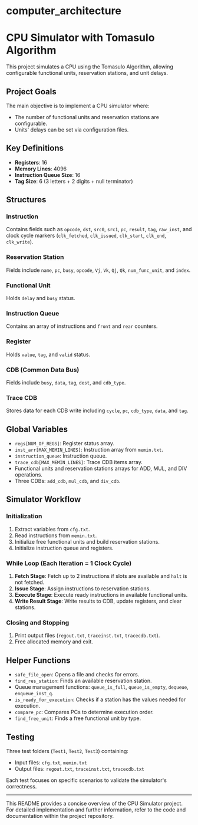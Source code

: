 # computer_architecture
# CPU Simulator with Tomasulo Algorithm

This project simulates a CPU using the Tomasulo Algorithm, allowing configurable functional units, reservation stations, and unit delays.

## Project Goals
The main objective is to implement a CPU simulator where:
- The number of functional units and reservation stations are configurable.
- Units' delays can be set via configuration files.

## Key Definitions
- **Registers**: 16
- **Memory Lines**: 4096
- **Instruction Queue Size**: 16
- **Tag Size**: 6 (3 letters + 2 digits + null terminator)

## Structures
### Instruction
Contains fields such as `opcode`, `dst`, `src0`, `src1`, `pc`, `result`, `tag`, `raw_inst`, and clock cycle markers (`clk_fetched`, `clk_issued`, `clk_start`, `clk_end`, `clk_write`).

### Reservation Station
Fields include `name`, `pc`, `busy`, `opcode`, `Vj`, `Vk`, `Qj`, `Qk`, `num_func_unit`, and `index`.

### Functional Unit
Holds `delay` and `busy` status.

### Instruction Queue
Contains an array of instructions and `front` and `rear` counters.

### Register
Holds `value`, `tag`, and `valid` status.

### CDB (Common Data Bus)
Fields include `busy`, `data`, `tag`, `dest`, and `cdb_type`.

### Trace CDB
Stores data for each CDB write including `cycle`, `pc`, `cdb_type`, `data`, and `tag`.

## Global Variables
- `regs[NUM_OF_REGS]`: Register status array.
- `inst_arr[MAX_MEMIN_LINES]`: Instruction array from `memin.txt`.
- `instruction_queue`: Instruction queue.
- `trace_cdb[MAX_MEMIN_LINES]`: Trace CDB items array.
- Functional units and reservation stations arrays for ADD, MUL, and DIV operations.
- Three CDBs: `add_cdb`, `mul_cdb`, and `div_cdb`.

## Simulator Workflow
### Initialization
1. Extract variables from `cfg.txt`.
2. Read instructions from `memin.txt`.
3. Initialize free functional units and build reservation stations.
4. Initialize instruction queue and registers.

### While Loop (Each Iteration = 1 Clock Cycle)
1. **Fetch Stage**: Fetch up to 2 instructions if slots are available and `halt` is not fetched.
2. **Issue Stage**: Assign instructions to reservation stations.
3. **Execute Stage**: Execute ready instructions in available functional units.
4. **Write Result Stage**: Write results to CDB, update registers, and clear stations.

### Closing and Stopping
1. Print output files (`regout.txt`, `traceinst.txt`, `tracecdb.txt`).
2. Free allocated memory and exit.

## Helper Functions
- `safe_file_open`: Opens a file and checks for errors.
- `find_res_station`: Finds an available reservation station.
- Queue management functions: `queue_is_full`, `queue_is_empty`, `dequeue`, `enqueue_inst_q`.
- `is_ready_for_execution`: Checks if a station has the values needed for execution.
- `compare_pc`: Compares PCs to determine execution order.
- `find_free_unit`: Finds a free functional unit by type.

## Testing
Three test folders (`Test1`, `Test2`, `Test3`) containing:
- Input files: `cfg.txt`, `memin.txt`
- Output files: `regout.txt`, `traceinst.txt`, `tracecdb.txt`

Each test focuses on specific scenarios to validate the simulator's correctness.

---

This README provides a concise overview of the CPU Simulator project. For detailed implementation and further information, refer to the code and documentation within the project repository.
